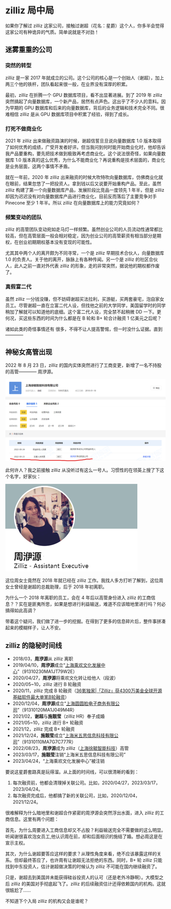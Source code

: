 # zilliz 局中局

如果你了解过 zilliz 这家公司，接触过谢超（花名：星爵）这个人，你多半会觉得这家公司有种诡异的气质。简单说就是不对劲！

## 迷雾重重的公司

### 突然的转型

zilliz 是一家 2017 年就成立的公司。这个公司的核心是一个创始人（谢超），加上两三个他的铁杆，团队看起来很一般，在业界没有深厚的积累。

最初，zilliz 在折腾一个 GPU 数据库项目，看不出显著进展。到了 2019 年 zilliz 突然搞起了向量数据库，一个新产品，居然有点声色。这出乎了不少人的意料。因为早期的 GPU 数据库和后来的向量数据库，背后的业务逻辑和技术完全不同。很难相信 zilliz 是从 GPU 数据库项目中积累了经验，得到了成长。

### 打死不做商业化

2021 年 zilliz 出来做融资路演的时候，谢超信誓旦旦说向量数据库 1.0 版本取得了如何优秀的成绩，广受开发者好评。但当我问到何时能开始商业化时，他却告诉我产品要重构，要先把技术做到极致再考虑商业化。这个说法很奇怪，如果向量数据库 1.0 版本真的这么优秀，为什么不能商业化？再说重构是技术层面的，商业化是业务层面，这两个事情不矛盾。

就在一年前，2020 年 zilliz 出来融资的时候大吹特吹向量数据库，仿佛商业化就在眼前，结果忽悠了一把投资人。拿到钱以后又说要开始重构产品。至此，虽然 zilliz 构建了第一个向量数据库产品，发展阶段比竞品一度领先 1 年半，但是 zilliz 却因为迟迟没有对向量数据库产品进行商业化，目前反而落后了主要竞争对手 Pinecone 至少 1 年半。所以 zilliz 在向量数据库上的能力究竟如何？

### 频繁变动的团队

zilliz 的高管团队变动宛如走马灯一样频繁。虽然创业公司的人员流动性通常都比较高，但在高管层面一般会相对稳定，因为创业公司的高管薪资有相当部分是期权，在创业初期期权基本没有变现的可能性。

尤其其中两个人的离开颇为不同寻常，一个是 zilliz 早期技术合伙人，向量数据库 1.0 的负责人。关于他的离开，脉脉上有各种传闻。另一个是 zilliz 的社区合伙人，此人之前一直对外代表 zilliz 的形象，走的非常突然，据说他的期权都作废了。

### 真假富二代

虽然 zilliz 一分钱没赚，但不妨碍谢超买法拉利，买游艇，买两套豪宅，泡自家女员工。尽管谢超一直在立富二代人设，但找他之前的大学同学，美国留学时的同学稍加了解就可以知道他的底细。这个富二代人设，完全禁不起稍微 DD 一下。更何况，买这些东西的时间为什么都是在 B 轮和 B+ 轮合计融资 1 亿美元之后呢？

诸如此类的奇怪事情还有 很多，不得不让人提高警惕，但一时没什么证据。直到————

## 神秘女高管出现

2022 年 8 月 23 日，zilliz 的国内实体突然进行了工商变更，新增了一名不持股的高管————
周洢源。

![新增高管](images/img001.png)

此何许人？我之前接触 zilliz 从没听过有这么一号人。习惯性的在领英上搜了下这个名字，好家伙：

![周洢源](images/img002.png)

这位周女士竟然在 2018 年就已经在 zilliz 工作。我找人多方打听了解到，这位周女士曾经是谢超的总裁助理，后于 2018 年初离职。

为什么一个 2018 年离职的员工，会在 4 年后以高管身份进入 zilliz 的工商信息？？实在是匪夷所思，如果是想进行利益输送，难道不应该暗地里进行吗？何必搞得如此高调？

带着这个疑问，我们做了进一步的挖掘。在得到了更多的信息碎片后，整件事拼凑起来的模糊样子，让人不安。

## zilliz 的隐秘时间线

- 2018/03，**周洢源**从 zilliz 离职
- 2019/04/10，**周洢源**成立“[上海乘欢文化发展中心](https://www.qixin.com/company/f3ca2f7b-6512-4069-b44b-92dfb5238c3f?key=%E4%B8%8A%E6%B5%B7%E4%B9%98%E6%AC%A2%E6%96%87%E5%8C%96%E5%8F%91%E5%B1%95%E4%B8%AD%E5%BF%83)”（91310230MA1JT79W2E）
- 2020/04/27，**周洢源**将乘欢文化转让给他人（段波）
- 2020/05~10，zilliz 进行 B 轮融资
- 2020/11，zilliz 完成 B 轮融资（[36氪独家|「Zilliz」获4300万美金全球开源基础软件最大单笔B轮融资](https://www.36kr.com/p/964817541848841)）
- 2020/12/04，**周洢源**成立“[上海圆圆脸电子商务有限公司](https://www.qixin.com/company/446f7fab-f261-46ab-9b19-a4c7fb5db384)”（91310120MA1J049M4R）
- 2021/02，**谢超**与**施靓莹**（zilliz HR）奉子成婚
- 2021/05~10，zilliz 进行 B+ 轮融资
- 2021/12，zilliz 完成 B+ 轮融资
- 2021/12/24，**施靓莹**成立“[上海米五思信息科技有限公司](https://www.qixin.com/company/3b97fca3-645d-11ec-b5dc-83cf331ae46e)”（91310110MA7G7C777R）
- 2022/08/23，**周洢源**成为 zilliz（[上海徐毓智能科技](https://www.qixin.com/company/26e50a8f-57db-422e-a6fb-890309973114)）高管
- 2023/03/17，**施靓莹**注销“上海米五思信息科技有限公司”
- 2023/04/24，“上海乘欢文化发展中心”被注销

要说这星爵套路真是玩得溜。从上面的时间线，可以很清晰的看到：

1. 每次融资前，他都会清理掉关联公司。比如，2020/04/27，2023/03/17，2023/04/24。
2. 每次融资完成后，他都搞了新的关联公司，比如，2020/12/04，2021/12/24。

很难解释为什么暗地里和谢超合作紧密的周洢源会突然浮出水面，进入 zilliz 的工商信息。这里有两个问题：

首先，为什么周要进入工商信息却又不占股？利益输送完全不需要做的这么明显。听闻谢很喜欢泡女员工,他认识周在前，却和后面相识的施结了婚。想必周这是在宣示主权。

其次，为什么谢超要答应这样的要求？从理性角度来看，绝不应该暴露这样的关系。但却最终答应了，也许周有让谢超无法拒绝的东西。同时，B+ 轮 zilliz 只能找到中东投资人，估计谢超做决策的时候认为 zilliz 不可能在国内继续融资了。

只是，谢超去到美国并未能获得硅谷投资人的认可（还是老外冷静啊）。大模型之后 zilliz 的美国对手彻底起飞了。zilliz 的后续融资估计还得依赖国内的机构。这就很尴尬了……

不知道下个入局 zilliz 的机构又会是谁呢？

